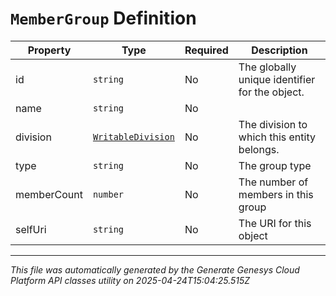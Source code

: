 # `MemberGroup` Definition

| Property | Type | Required | Description |
|----------|------|----------|-------------|
| id | `string` | No | The globally unique identifier for the object. |
| name | `string` | No |  |
| division | [`WritableDivision`](writabledivision-definition.md) | No | The division to which this entity belongs. |
| type | `string` | No | The group type |
| memberCount | `number` | No | The number of members in this group |
| selfUri | `string` | No | The URI for this object |

---

*This file was automatically generated by the Generate Genesys Cloud Platform API classes utility on 2025-04-24T15:04:25.515Z*